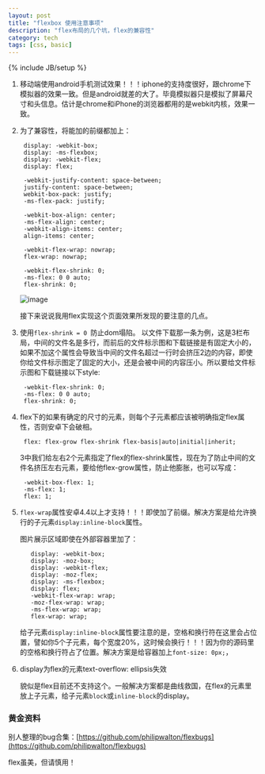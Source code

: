 ```yaml
---
layout: post
title: "flexbox 使用注意事项"
description: "flex布局的几个坑，flex的兼容性"
category: tech
tags: [css, basic]
---
```

{% include JB/setup %}

1. 移动端使用android手机测试效果！！！iphone的支持度很好，跟chrome下模拟器的效果一致。但是android就差的大了。毕竟模拟器只是模拟了屏幕尺寸和头信息。估计是chrome和iPhone的浏览器都用的是webkit内核，效果一致。
2. 为了兼容性，将能加的前缀都加上：


		display: -webkit-box;
		display: -ms-flexbox;
		display: -webkit-flex;
		display: flex;
		
		-webkit-justify-content: space-between;
		justify-content: space-between;
		webkit-box-pack: justify;
		-ms-flex-pack: justify;
		
		-webkit-box-align: center;
		-ms-flex-align: center;
		-webkit-align-items: center;
		align-items: center;
		
		-webkit-flex-wrap: nowrap;
		flex-wrap: nowrap;
		
		-webkit-flex-shrink: 0;
		-ms-flex: 0 0 auto;
		flex-shrink: 0;
		
	![image](http://echizen.github.io/assets/blog-img/QQ20150429-1@2x.png)

	接下来说说我用flex实现这个页面效果所发现的要注意的几点。

3. 使用`flex-shrink = 0 `防止dom塌陷。
	以文件下载那一条为例，这是3栏布局，中间的文件名是多行，而前后的文件标示图和下载链接是有固定大小的，如果不加这个属性会导致当中间的文件名超过一行时会挤压2边的内容，即使你给文件标示图定了固定的大小，还是会被中间的内容压小。所以要给文件标示图和下载链接以下style:
	
		-webkit-flex-shrink: 0;
	    -ms-flex: 0 0 auto;
	    flex-shrink: 0;
	
4. flex下的如果有确定的尺寸的元素，则每个子元素都应该被明确指定flex属性，否则安卓下会破相。
	
		flex: flex-grow flex-shrink flex-basis|auto|initial|inherit;
		
	3中我们给左右2个元素指定了flex的flex-shrink属性，现在为了防止中间的文件名挤压左右元素，要给他flex-grow属性，防止他膨胀，也可以写成：
	
		-webkit-box-flex: 1;
	    -ms-flex: 1;
	    flex: 1; 
	    
5. `flex-wrap`属性安卓4.4以上才支持！！！即使加了前缀。解决方案是给允许换行的子元素`display:inline-block`属性。

	图片展示区域即使在外部容器里加了：
	
		  display: -webkit-box;
		  display: -moz-box;
		  display: -webkit-flex;
		  display: -moz-flex;
		  display: -ms-flexbox;
		  display: flex;
		  -webkit-flex-wrap: wrap;
		  -moz-flex-wrap: wrap;
		  -ms-flex-wrap: wrap;
		  flex-wrap: wrap;
		  
	给子元素`display:inline-block`属性要注意的是，空格和换行符在这里会占位置，譬如你5个子元素，每个宽度20%，这时候会换行！！！因为你的源码里的空格和换行符占了位置。解决方案是给容器加上`font-size: 0px;`，
	
6. display为flex的元素text-overflow: ellipsis失效

	貌似是flex目前还不支持这个。一般解决方案都是曲线救国，在flex的元素里放上子元素，给子元素`block`或`inline-block`的display。
	
	  
### 黄金资料

别人整理的bug合集：[https://github.com/philipwalton/flexbugs](https://github.com/philipwalton/flexbugs)

flex虽美，但请慎用！

